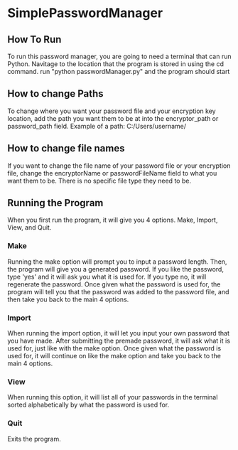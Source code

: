 # SimplePasswordManager

## How To Run
To run this password manager, you are going to need a terminal that can run Python.
Navitage to the location that the program is stored in using the cd command.
run "python passwordManager.py" and the program should start

## How to change Paths
To change where you want your password file and your encryption key location, add the path you want them to be at into the encryptor_path or password_path field.
Example of a path: C:/Users/username/

## How to change file names
If you want to change the file name of your password file or your encryption file, change the encryptorName or passwordFileName field to what you want them to be. There is no specific file type they need to be.

## Running the Program
When you first run the program, it will give you 4 options. Make, Import, View, and Quit.
### Make
Running the make option will prompt you to input a password length. Then, the program will give you a generated password. If you like the password, type 'yes' and it will ask you what it is used for. If you type no, it will regenerate the password.
Once given what the password is used for, the program will tell you that the password was added to the password file, and then take you back to the main 4 options.
### Import
When running the import option, it will let you input your own password that you have made. After submitting the premade password, it will ask what it is used for, just like with the make option.
Once given what the password is used for, it will continue on like the make option and take you back to the main 4 options.
### View
When running this option, it will list all of your passwords in the terminal sorted alphabetically by what the password is used for.
### Quit
Exits the program.
